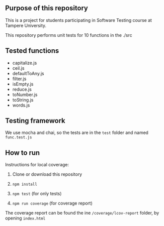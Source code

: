 ## Purpose of this repository

This is a project for students participating in Software Testing course
at Tampere University.

This repository performs unit tests for 10 functions in the ./src

## Tested functions

- capitalize.js
- ceil.js
- defaultToAny.js
- filter.js
- isEmpty.js
- reduce.js
- toNumber.js
- toString.js
- words.js

## Testing framework

We use mocha and chai, so the tests are in the `test` folder and named `func.test.js`

## How to run

Instructions for local coverage:

1. Clone or download this repository
2. `npm install`

3. `npm test` (for only tests)
4. `npm run coverage` (for coverage report)

The coverage report can be found the ine `/coverage/lcov-report` folder, by opening `index.html`
